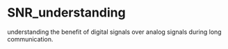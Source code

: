 # SNR_understanding
understanding the benefit of digital signals over analog signals during long communication.
